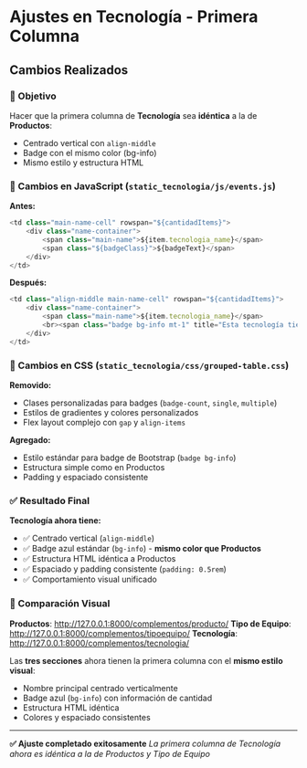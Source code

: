 # Ajustes en Tecnología - Primera Columna

## Cambios Realizados

### 🎯 Objetivo
Hacer que la primera columna de **Tecnología** sea **idéntica** a la de **Productos**:
- Centrado vertical con `align-middle`
- Badge con el mismo color (bg-info)
- Mismo estilo y estructura HTML

### 🔧 Cambios en JavaScript (`static_tecnologia/js/events.js`)

**Antes:**
```javascript
<td class="main-name-cell" rowspan="${cantidadItems}">
    <div class="name-container">
        <span class="main-name">${item.tecnologia_name}</span>
        <span class="${badgeClass}">${badgeText}</span>
    </div>
</td>
```

**Después:**
```javascript
<td class="align-middle main-name-cell" rowspan="${cantidadItems}">
    <div class="name-container">
        <span class="main-name">${item.tecnologia_name}</span>
        <br><span class="badge bg-info mt-1" title="Esta tecnología tiene ${cantidadItems} ${cantidadItems === 1 ? 'combinación' : 'combinaciones'}">${badgeText}</span>
    </div>
</td>
```

### 🎨 Cambios en CSS (`static_tecnologia/css/grouped-table.css`)

**Removido:**
- Clases personalizadas para badges (`badge-count`, `single`, `multiple`)
- Estilos de gradientes y colores personalizados
- Flex layout complejo con `gap` y `align-items`

**Agregado:**
- Estilo estándar para badge de Bootstrap (`badge bg-info`)
- Estructura simple como en Productos
- Padding y espaciado consistente

### ✅ Resultado Final

**Tecnología ahora tiene:**
- ✅ Centrado vertical (`align-middle`)
- ✅ Badge azul estándar (`bg-info`) - **mismo color que Productos**
- ✅ Estructura HTML idéntica a Productos
- ✅ Espaciado y padding consistente (`padding: 0.5rem`)
- ✅ Comportamiento visual unificado

### 📱 Comparación Visual

**Productos**: http://127.0.0.1:8000/complementos/producto/
**Tipo de Equipo**: http://127.0.0.1:8000/complementos/tipoequipo/
**Tecnología**: http://127.0.0.1:8000/complementos/tecnologia/

Las **tres secciones** ahora tienen la primera columna con el **mismo estilo visual**:
- Nombre principal centrado verticalmente
- Badge azul (`bg-info`) con información de cantidad
- Estructura HTML idéntica
- Colores y espaciado consistentes

---

**✅ Ajuste completado exitosamente**
*La primera columna de Tecnología ahora es idéntica a la de Productos y Tipo de Equipo*
